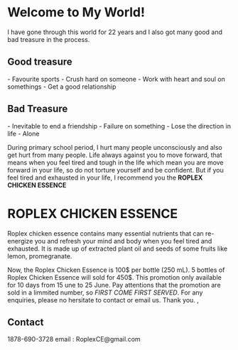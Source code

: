 <h1>Welcome to My World!</h1> 
I have gone through this world for 22 years and I also got many good and bad treasure in the process.
<h2> Good treasure </h2>
  - Favourite sports
  - Crush hard on someone
  - Work with heart and soul on somethings
  - Get a good relationship
 <h2> Bad Treasure </h2>
  - Inevitable to end a friendship
  - Failure on something
  - Lose the direction in life
  - Alone
 
During primary school period, I hurt many people unconsciously and also get hurt from many people. Life always against you to move forward, that means when you feel tired and tough in the life which mean you are move forward in your life, so do not torture yourself and be confident. But if you feel tired and exhausted in your life, I recommend you the **ROPLEX CHICKEN ESSENCE** 

<h1> ROPLEX CHICKEN ESSENCE </h1>
Roplex chicken essence contains many essential nutrients that can re-energize you and refresh your mind and body when you feel tired and exhausted. It is made up of extracted plant oil and seeds of some fruits like lemon, promegranate. 

Now, the Roplex Chicken Essence is 100$ per bottle (250 mL). 5 bottles of Roplex Chicken Essence will sold for 450$. This promotion only available for 10 days from 15 une to 25 June. Pay attentions that the promotion are sold in a limmited number, so _FIRST COME FIRST SERVED_. For any enquiries, please no hersitate to contact or email us. Thank you.
,
<h2> Contact </h2>
1878-690-3728
email : RoplexCE@gmail.com

  



